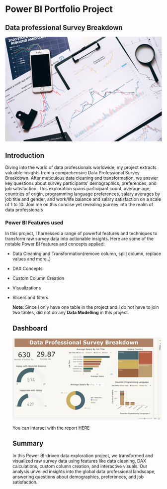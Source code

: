 # Power BI Portfolio Project

## Data professional Survey Breakdown

![](Home.jpg)

## Introduction 

Diving into the world of data professionals worldwide, my project extracts valuable insights from a comprehensive Data Professional Survey Breakdown. After meticulous data cleaning and transformation, we answer key questions about survey participants' demographics, preferences, and job satisfaction. This exploration spans participant count, average age, countries of origin, programming language preferences, salary averages by job title and gender, and work/life balance and salary satisfaction on a scale of 1 to 10. Join me on this concise yet revealing journey into the realm of data professionals

### Power BI Features used

In this project, I harnessed a range of powerful features and techniques to transform raw survey data into actionable insights. Here are some of the notable Power BI features and concepts applied:

- Data Cleaning and Transformation(remove column, split column, replace values and more..)
- DAX Concepts
- Custom Column Creation
- Visualizations
- Slicers and filters

  **Note**: Since I only have one table in the project and I do not have to join two tables, did not do any **Data Modelling** in this project.

  ## Dashboard

  ![](dash.png)

  You can interact with the report [HERE](https://app.powerbi.com/groups/me/reports/93ae8de3-11fa-4c8f-a7a0-11e84a7384e8/ReportSection?experience=power-bi)

  ## Summary

  In this Power BI-driven data exploration project, we transformed and visualized raw survey data using features like data cleaning, DAX calculations, custom column creation, and interactive visuals. Our analysis unveiled insights into the global data professional landscape, answering questions about demographics, preferences, and job satisfaction.


  
